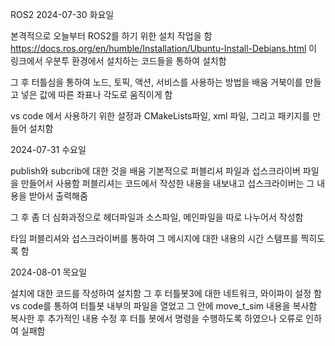 ROS2
2024-07-30 화요일

본격적으로 오늘부터 ROS2를 하기 위한 설치 작업을 함
https://docs.ros.org/en/humble/Installation/Ubuntu-Install-Debians.html
이 링크에서 우분투 환경에서 설치하는 코드들을 통하여 설치함

그 후 터틀심을 통하여 노드, 토픽, 액션, 서비스를 사용하는 방법을 배움
거북이를 만들고 넣은 값에 따른 좌표나 각도로 움직이게 함

vs code 에서 사용하기 위한 설정과 CMakeLists파일, xml 파일, 그리고 패키지를 만들어 설치함

2024-07-31 수요일

publish와 subcrib에 대한 것을 배움
기본적으로 퍼블리셔 파일과 섭스크라이버 파일을 만들어서 사용함
퍼블리셔는 코드에서 작성한 내용을 내보내고 섭스크라이버는 그 내용을 받아서 출력해줌

그 후 좀 더 심화과정으로 헤더파일과 소스파일, 메인파일을 따로 나누어서 작성함

타임 퍼블리셔와 섭스크라이버를 통하여 그 메시지에 대한 내용의 시간 스탬프를 찍히도록 함

2024-08-01 목요일

설치에 대한 코드를 작성하여 설치함
그 후 터틀봇3에 대한 네트워크, 와이파이 설정 함
vs code를 통하여 터틀봇 내부의 파일을 열었고 그 안에 move_t_sim 내용을 복사함
복사한 후 추가적인 내용 수정 후 터틀 봇에서 명령을 수행하도록 하였으나 오류로 인하여 실패함
